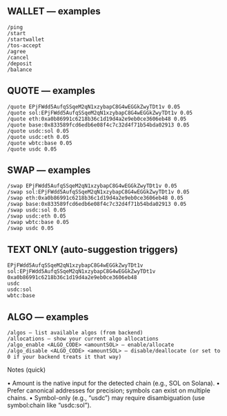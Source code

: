 ## WALLET — examples

```
/ping
/start
/startwallet
/tos-accept
/agree
/cancel
/deposit
/balance
```

## QUOTE — examples

```
/quote EPjFWdd5AufqSSqeM2qN1xzybapC8G4wEGGkZwyTDt1v 0.05
/quote sol:EPjFWdd5AufqSSqeM2qN1xzybapC8G4wEGGkZwyTDt1v 0.05
/quote eth:0xa0b86991c6218b36c1d19d4a2e9eb0ce3606eb48 0.05
/quote base:0x833589fcd6edb6e08f4c7c32d4f71b54bda02913 0.05
/quote usdc:sol 0.05
/quote usdc:eth 0.05
/quote wbtc:base 0.05
/quote usdc 0.05
```
## SWAP — examples

```
/swap EPjFWdd5AufqSSqeM2qN1xzybapC8G4wEGGkZwyTDt1v 0.05
/swap sol:EPjFWdd5AufqSSqeM2qN1xzybapC8G4wEGGkZwyTDt1v 0.05
/swap eth:0xa0b86991c6218b36c1d19d4a2e9eb0ce3606eb48 0.05
/swap base:0x833589fcd6edb6e08f4c7c32d4f71b54bda02913 0.05
/swap usdc:sol 0.05
/swap usdc:eth 0.05
/swap wbtc:base 0.05
/swap usdc 0.05
```

## TEXT ONLY (auto-suggestion triggers)

```
EPjFWdd5AufqSSqeM2qN1xzybapC8G4wEGGkZwyTDt1v
sol:EPjFWdd5AufqSSqeM2qN1xzybapC8G4wEGGkZwyTDt1v
0xa0b86991c6218b36c1d19d4a2e9eb0ce3606eb48
usdc
usdc:sol
wbtc:base
```

## ALGO — examples

```
/algos — list available algos (from backend)
/allocations — show your current algo allocations
/algo_enable <ALGO_CODE> <amountSOL> — enable/allocate
/algo_disable <ALGO_CODE> <amountSOL> — disable/deallocate (or set to 0 if your backend treats it that way)

```



Notes (quick)

• Amount is the native input for the detected chain (e.g., SOL on Solana).
• Prefer canonical addresses for precision; symbols can exist on multiple chains.
• Symbol-only (e.g., “usdc”) may require disambiguation (use symbol:chain like “usdc:sol”).
